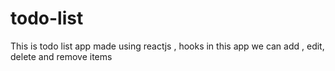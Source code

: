 # todo-list
This is todo list app made using reactjs , hooks in this app we can add , edit, delete and remove items
